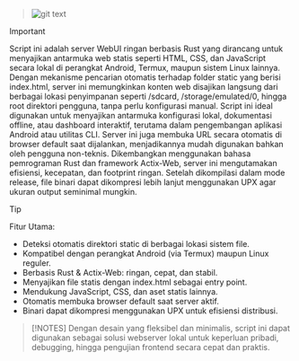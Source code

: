 > ![git text](/server/IFS.png)

> [!IMPORTANT]
> Script ini adalah server WebUI ringan berbasis Rust yang dirancang untuk menyajikan antarmuka web statis seperti HTML, CSS, dan JavaScript secara lokal di perangkat Android, Termux, maupun sistem Linux lainnya. Dengan mekanisme pencarian otomatis terhadap folder static yang berisi index.html, server ini memungkinkan konten web disajikan langsung dari berbagai lokasi penyimpanan seperti /sdcard, /storage/emulated/0, hingga root direktori pengguna, tanpa perlu konfigurasi manual.
> Script ini ideal digunakan untuk menyajikan antarmuka konfigurasi lokal, dokumentasi offline, atau dashboard interaktif, terutama dalam pengembangan aplikasi Android atau utilitas CLI. Server ini juga membuka URL secara otomatis di browser default saat dijalankan, menjadikannya mudah digunakan bahkan oleh pengguna non-teknis.
> Dikembangkan menggunakan bahasa pemrograman Rust dan framework Actix-Web, server ini mengutamakan efisiensi, kecepatan, dan footprint ringan. Setelah dikompilasi dalam mode release, file binari dapat dikompresi lebih lanjut menggunakan UPX agar ukuran output seminimal mungkin.

> [!TIP]
> Fitur Utama:
> - Deteksi otomatis direktori static di berbagai lokasi sistem file.
> - Kompatibel dengan perangkat Android (via Termux) maupun Linux reguler.
> - Berbasis Rust & Actix-Web: ringan, cepat, dan stabil.
> - Menyajikan file statis dengan index.html sebagai entry point.
> - Mendukung JavaScript, CSS, dan aset statis lainnya.
> - Otomatis membuka browser default saat server aktif.
> - Binari dapat dikompresi menggunakan UPX untuk efisiensi distribusi.

> [!NOTES]
> Dengan desain yang fleksibel dan minimalis, script ini dapat digunakan sebagai solusi webserver lokal untuk keperluan pribadi, debugging, hingga pengujian frontend secara cepat dan praktis.
